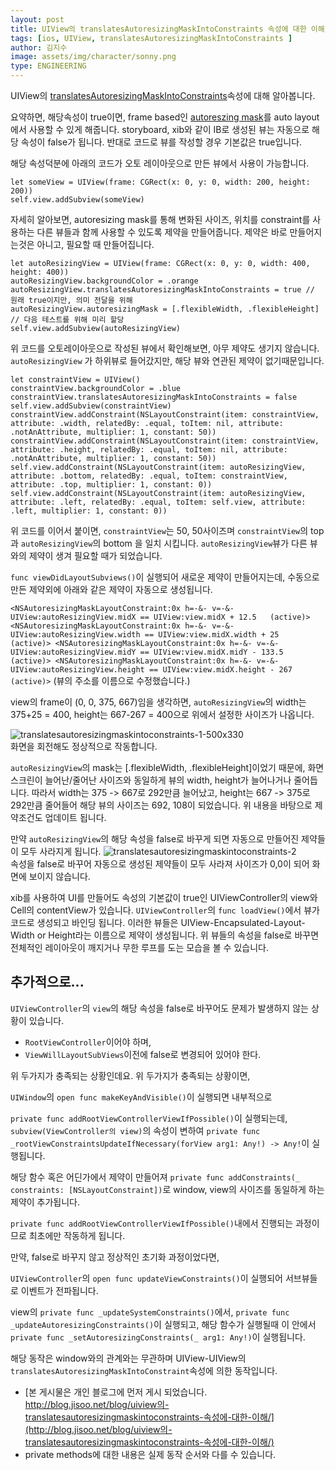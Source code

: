 ```yaml
---
layout: post
title: UIView의 translatesAutoresizingMaskIntoConstraints 속성에 대한 이해
tags: [ios, UIView, translatesAutoresizingMaskIntoConstraints ]
author: 김지수
image: assets/img/character/sonny.png 
type: ENGINEERING
---
```


UIView의 [translatesAutoresizingMaskIntoConstraints](https://developer.apple.com/documentation/uikit/uiview/1622572-translatesautoresizingmaskintoco)속성에 대해 알아봅니다.

요약하면, 해당속성이 true이면, frame based인 [autoreszing mask](https://developer.apple.com/documentation/uikit/uiview/1622559-autoresizingmask)를 auto layout에서 사용할 수 있게 해줍니다.
storyboard, xib와 같이 IB로 생성된 뷰는 자동으로 해당 속성이 false가 됩니다. 반대로 코드로 뷰를 작성할 경우 기본값은 true입니다.

해당 속성덕분에 아래의 코드가 오토 레이아웃으로 만든 뷰에서 사용이 가능합니다.
    
    
    let someView = UIView(frame: CGRect(x: 0, y: 0, width: 200, height: 200))
    self.view.addSubview(someView)

자세히 알아보면, autoresizing mask를 통해 변화된 사이즈, 위치를 constraint를 사용하는 다른 뷰들과 함께 사용할 수 있도록 제약을 만들어줍니다.
제약은 바로 만들어지는것은 아니고, 필요할 때 만들어집니다.
    
    
    let autoResizingView = UIView(frame: CGRect(x: 0, y: 0, width: 400, height: 400))
    autoResizingView.backgroundColor = .orange
    autoResizingView.translatesAutoresizingMaskIntoConstraints = true // 원래 true이지만, 의미 전달을 위해
    autoResizingView.autoresizingMask = [.flexibleWidth, .flexibleHeight] // 다음 테스트를 위해 미리 할당
    self.view.addSubview(autoResizingView)

위 코드를 오토레이아웃으로 작성된 뷰에서 확인해보면, 아무 제약도 생기지 않습니다. `autoResizingView` 가 하위뷰로 들어갔지만, 해당 뷰와 연관된 제약이 없기때문입니다.
    
    
    let constraintView = UIView()
    constraintView.backgroundColor = .blue
    constraintView.translatesAutoresizingMaskIntoConstraints = false
    self.view.addSubview(constraintView)
    constraintView.addConstraint(NSLayoutConstraint(item: constraintView, attribute: .width, relatedBy: .equal, toItem: nil, attribute: .notAnAttribute, multiplier: 1, constant: 50))
    constraintView.addConstraint(NSLayoutConstraint(item: constraintView, attribute: .height, relatedBy: .equal, toItem: nil, attribute: .notAnAttribute, multiplier: 1, constant: 50))
    self.view.addConstraint(NSLayoutConstraint(item: autoResizingView, attribute: .bottom, relatedBy: .equal, toItem: constraintView, attribute: .top, multiplier: 1, constant: 0))
    self.view.addConstraint(NSLayoutConstraint(item: autoResizingView, attribute: .left, relatedBy: .equal, toItem: self.view, attribute: .left, multiplier: 1, constant: 0))

위 코드를 이어서 붙이면, `constraintView`는 50, 50사이즈며 `constraintView`의 top과 `autoResizingView`의 bottom 을 일치 시킵니다. `autoResizingView`뷰가 다른 뷰와의 제약이 생겨 필요할 때가 되었습니다.

`func viewDidLayoutSubviews()`이 실행되어 새로운 제약이 만들어지는데, 수동으로 만든 제약외에 아래와 같은 제약이 자동으로 생성됩니다.

`<NSAutoresizingMaskLayoutConstraint:0x h=-&- v=-&- UIView:autoResizingView.midX == UIView:view.midX + 12.5   (active)>
<NSAutoresizingMaskLayoutConstraint:0x h=-&- v=-&- UIView:autoResizingView.width == UIView:view.midX.width + 25   (active)>
<NSAutoresizingMaskLayoutConstraint:0x h=-&- v=-&- UIView:autoResizingView.midY == UIView:view.midX.midY - 133.5   (active)>
<NSAutoresizingMaskLayoutConstraint:0x h=-&- v=-&- UIView:autoResizingView.height == UIView:view.midX.height - 267   (active)>`
(뷰의 주소를 이름으로 수정했습니다.)

view의 frame이 (0, 0, 375, 667)임을 생각하면, `autoResizingView`의 width는 375+25 = 400, height는 667-267 = 400으로 위에서 설정한 사이즈가 나옵니다.

![translatesautoresizingmaskintoconstraints-1-500x330](http://blog.jisoo.net/assets/img/posts/2018-03-02-UIView-translatesAutoresizingMaskIntoConstraints/1.png)  
화면을 회전해도 정상적으로 작동합니다.

`autoResizingView`의 mask는 [.flexibleWidth, .flexibleHeight]이었기 때문에, 화면 스크린이 늘어난/줄어난 사이즈와 동일하게 뷰의 width, height가 늘어나거나 줄어듭니다.
따라서 width는 375 -> 667로 292만큼 늘어났고, height는 667 -> 375로 292만큼 줄어들어 해당 뷰의 사이즈는 692, 108이 되었습니다.
위 내용을 바탕으로 제약조건도 업데이트 됩니다.

만약 `autoResizingView`의 해당 속성을 false로 바꾸게 되면 자동으로 만들어진 제약들이 모두 사라지게 됩니다.
![translatesautoresizingmaskintoconstraints-2](http://blog.jisoo.net/assets/img/posts/2018-03-02-UIView-translatesAutoresizingMaskIntoConstraints/2.png)  
속성을 false로 바꾸어 자동으로 생성된 제약들이 모두 사라져 사이즈가 0,0이 되어 화면에 보이지 않습니다.

xib를 사용하여 UI를 만들어도 속성의 기본값이 true인 UIViewController의 view와 Cell의 contentView가 있습니다.
`UIViewController`의 `func loadView()`에서 뷰가 코드로 생성되고 바인딩 됩니다.
이러한 뷰들은 UIView-Encapsulated-Layout-Width or Height라는 이름으로 제약이 생성됩니다.
위 뷰들의 속성을 false로 바꾸면 전체적인 레이아웃이 깨지거나 무한 루프를 도는 모습을 볼 수 있습니다.

## 추가적으로...
`UIViewController`의 `view`의 해당 속성을 false로 바꾸어도 문제가 발생하지 않는 상황이 있습니다. 
- `RootViewController`이어야 하며,
- `ViewWillLayoutSubViews`이전에 false로 변경되어 있어야 한다.

위 두가지가 충족되는 상황인데요. 위 두가지가 충족되는 상황이면,
 
`UIWindow`의 `open func makeKeyAndVisible()`이 실행되면 내부적으로

`private func addRootViewControllerViewIfPossible()`이 실행되는데, `subview(ViewController의 view)`의 속성이 변하여 `private func _rootViewConstraintsUpdateIfNecessary(forView arg1: Any!) -> Any!`이 실행됩니다.

해당 함수 혹은 어딘가에서 제약이 만들어져 `private func addConstraints(_ constraints: [NSLayoutConstraint])`로 window, view의 사이즈를 동일하게 하는 제약이 추가됩니다.

`private func addRootViewControllerViewIfPossible()`내에서 진행되는 과정이므로 최초에만 작동하게 됩니다. 

만약, false로 바꾸지 않고 정상적인 초기화 과정이었다면,

`UIViewController`의 `open func updateViewConstraints()`이 실행되어 서브뷰들로 이벤트가 전파됩니다.
 
view의 `private func _updateSystemConstraints()`에서, `private func _updateAutoresizingConstraints()`이 실행되고, 해당 함수가 실행될때 이 안에서 `private func _setAutoresizingConstraints(_ arg1: Any!)`이 실행됩니다. 

해당 동작은 window와의 관계와는 무관하며 UIView-UIView의 `translatesAutoresizingMaskIntoConstraint`속성에 의한 동작입니다.



  * [본 게시물은 개인 블로그에 먼저 게시 되었습니다. http://blog.jisoo.net/blog/uiview의-translatesautoresizingmaskintoconstraints-속성에-대한-이해/](http://blog.jisoo.net/blog/uiview의-translatesautoresizingmaskintoconstraints-속성에-대한-이해/)
  * private methods에 대한 내용은 실제 동작 순서와 다를 수 있습니다.
